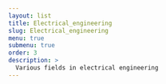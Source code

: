 ```yaml
---
layout: list
title: Electrical_engineering
slug: Electrical_engineering
menu: true
submenu: true
order: 3
description: >
  Various fields in electrical engineering
---
```

